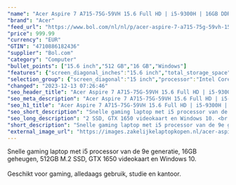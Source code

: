 ```yaml
---
"name": "Acer Aspire 7 A715-75G-59VH 15.6 Full HD | i5-9300H | 16GB DDR4 | 512GB M.2 SSD | NVidia GeForce GTX 1650 | Windows 10"
"brand": "Acer"
"feed_url": "https://www.bol.com/nl/nl/p/acer-aspire-7-a715-75g-59vh-15-6-full-hd-i5-9300h-16gb-ddr4-512gb-m-2-ssd-nvidia-geforce-gtx-1650-windows-10/9300000035368510"
"price": 999.99
"currency": "EUR"
"GTIN": "4710886182436"
"supplier": "Bol.com"
"category": "Computer"
"bullet_points": ["15.6 inch","512 GB","16 GB","Windows"]
"features": {"screen_diagonal_inches":"15.6 inch","total_storage_space":"512 GB","memory_size":"16 GB","operating_system":"Windows"}
"selection_group": {"screen_diagonal":"15 inch","processor":"Intel Core i5","changed_price_past_3_days":false,"product_family":"Aspire"}
"changed": "2023-12-13 07:26:46"
"seo_header_title": "Acer Aspire 7 A715-75G-59VH 15.6 Full HD | i5-9300H | 16GB DDR4 | 512GB M.2 SSD | NVidia GeForce GTX 1650 | Windows 10"
"seo_meta_description": "Acer Aspire 7 A715-75G-59VH 15.6 Full HD | i5-9300H | 16GB DDR4 | 512GB M.2 SSD | NVidia GeForce GTX 1650 | Windows 10"
"seo_h1_title": "Acer Aspire 7 A715-75G-59VH 15.6 Full HD | i5-9300H | 16GB DDR4 | 512GB M.2 SSD | NVidia GeForce GTX 1650 | Windows 10"
"seo_short_description": "Snelle gaming laptop met i5 processor van de 9e generatie, 16GB geheugen, 512GB M."
"seo_long_description": "2 SSD, GTX 1650 videokaart en Windows 10. <br /><br />Geschikt voor gaming, alledaags gebruik, studie en kantoor."
"short_description": "Snelle gaming laptop met i5 processor van de 9e generatie, 16GB geheugen, 512GB M.2 SSD, GTX 1650 videokaart en Windows 10. Geschikt voor gaming, alledaags gebruik, studie en kantoor."
"external_image_url": "https://images.zakelijkelaptopkopen.nl/acer-aspire-7-a715-75g-59vh-15-6-full-hd-i5-9300h-16gb-ddr4-512gb-m-2-ssd-nvidia-geforce-gtx-1650-windows-10.webp"
---
```


Snelle gaming laptop met i5 processor van de 9e generatie, 16GB geheugen, 512GB M.2 SSD, GTX 1650 videokaart en Windows 10.<br /><br />Geschikt voor gaming, alledaags gebruik, studie en kantoor.